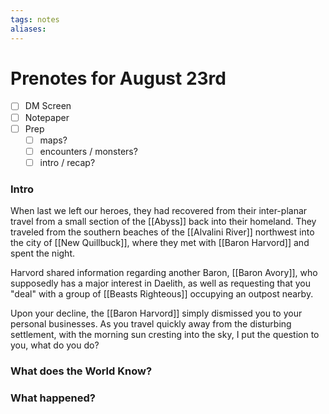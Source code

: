 ```yaml
---
tags: notes
aliases:
---
```


# Prenotes for August 23rd
- [ ] DM Screen
- [ ] Notepaper
- [ ] Prep
	- [ ] maps?
	- [ ] encounters / monsters?
	- [ ] intro / recap?

### Intro

When last we left our heroes, they had recovered from their inter-planar travel from a small section of the [[Abyss]] back into their homeland. They traveled from the southern beaches of the [[Alvalini River]] northwest into the city of [[New Quillbuck]], where they met with [[Baron Harvord]] and spent the night. 

Harvord shared information regarding another Baron, [[Baron Avory]], who supposedly has a major interest in Daelith, as well as requesting that you "deal" with a group of [[Beasts Righteous]] occupying an outpost nearby.

Upon your decline, the [[Baron Harvord]] simply dismissed you to your personal businesses. As you travel quickly away from the disturbing settlement, with the morning sun cresting into the sky, I put the question to you, what do you do?

### What does the World Know?


### What happened?